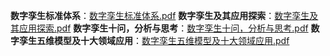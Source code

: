 **数字孪生标准体系**：[数字孪生标准体系.pdf](https://dt.speedbot.com/server/index.php?s=/api/attachment/visitFile&sign=b1962d844b121c8f1a8d8891b84078c3 "[数字孪生标准体系_陶飞.pdf")
**数字孪生及其应用探索**：[数字孪生及其应用探索.pdf](https://dt.speedbot.com/server/index.php?s=/api/attachment/visitFile&sign=0e27fd5bbb2909b6cf4a474d3a879eee "[数字孪生及其应用探索_陶飞.pdf")
**数字孪生十问，分析与思考**：[数字孪生十问，分析与思考.pdf](https://dt.speedbot.com/server/index.php?s=/api/attachment/visitFile&sign=3f43c8b1b234d7b3def89d4fda2786af "[数字孪生十问_分析与思考_陶飞.pdf")
**数字孪生五维模型及十大领域应用**：[数字孪生五维模型及十大领域应用.pdf](https://dt.speedbot.com/server/index.php?s=/api/attachment/visitFile&sign=62daebc92e4e3a248d98e9315b7e0230 "[数字孪生五维模型及十大领域应用_陶飞.pdf")